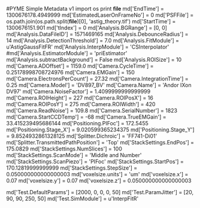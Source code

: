 #PYME Simple Metadata v1
import os
print __file__
md['EndTime'] = 1300676178.4949999
md['EstimatedLaserOnFrameNo'] = 0
md['PSFFile'] = os.path.join(os.path.split(__file__)[0], 'astig_theory.tif')
md['StartTime'] = 1300676151.901
md['tIndex'] = 0
md['Analysis.BGRange'] = [0, 0]
md['Analysis.DataFileID'] = 1571469165
md['Analysis.DebounceRadius'] = 14
md['Analysis.DetectionThreshold'] = 7.0
md['Analysis.FitModule'] = u'AstigGaussFitFR'
md['Analysis.InterpModule'] = 'CSInterpolator'
#md['Analysis.EstimatorModule'] = 'priEstimator'
md['Analysis.subtractBackground'] = False
md['Analysis.ROISize'] = 10
md['Camera.ADOffset'] = 1159.0
md['Camera.CycleTime'] = 0.25178998708724976
md['Camera.EMGain'] = 150
md['Camera.ElectronsPerCount'] = 27.32
md['Camera.IntegrationTime'] = 0.25
md['Camera.Model'] = 'DV897_BV'
md['Camera.Name'] = 'Andor IXon DV97'
md['Camera.NoiseFactor'] = 1.4099999999999999
md['Camera.ROIHeight'] = 227
md['Camera.ROIPosX'] = 16
md['Camera.ROIPosY'] = 275
md['Camera.ROIWidth'] = 420
md['Camera.ReadNoise'] = 109.8
md['Camera.SerialNumber'] = 1823
md['Camera.StartCCDTemp'] = -68
md['Camera.TrueEMGain'] = 33.415239495686144
md['Positioning.PIFoc'] = 172.5455
md['Positioning.Stage_X'] = 9.020599365234375
md['Positioning.Stage_Y'] = 9.8524932861328125
md['Splitter.Dichroic'] = 'FF741-Di01'
md['Splitter.TransmittedPathPosition'] = 'Top'
md['StackSettings.EndPos'] = 175.0829
md['StackSettings.NumSlices'] = 100
md['StackSettings.ScanMode'] = 'Middle and Number'
md['StackSettings.ScanPiezo'] = 'PIFoc'
md['StackSettings.StartPos'] = 170.12819999999999
md['StackSettings.StepSize'] = 0.050000000000000003
md['voxelsize.units'] = 'um'
md['voxelsize.x'] = 0.07
md['voxelsize.y'] = 0.07
md['voxelsize.z'] = 0.050000000000000003

md['Test.DefaultParams'] = [2000, 0, 0, 0, 50]
md['Test.ParamJitter'] = [20, 90, 90, 250, 50]
md['Test.SimModule'] = u'InterpFitR'
